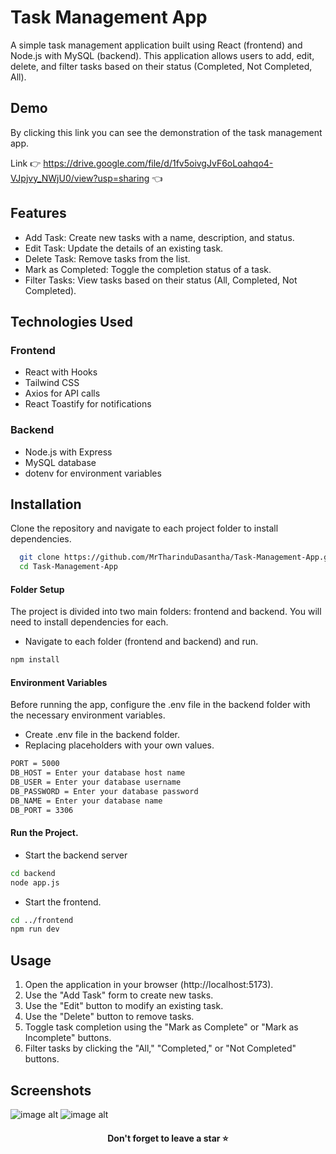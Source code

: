 # Task Management App

A simple task management application built using React (frontend) and Node.js with MySQL (backend). This application allows users to add, edit, delete, and filter tasks based on their status (Completed, Not Completed, All).


## Demo

By clicking this link you can see the demonstration of the task management app.

Link 👉 https://drive.google.com/file/d/1fv5oivgJvF6oLoahqo4-VJpjvy_NWjU0/view?usp=sharing 👈


## Features

- Add Task: Create new tasks with a name, description, and status.
- Edit Task: Update the details of an existing task.
- Delete Task: Remove tasks from the list.
- Mark as Completed: Toggle the completion status of a task.
- Filter Tasks: View tasks based on their status (All, Completed, Not Completed).


## Technologies Used

### Frontend
- React with Hooks
- Tailwind CSS
- Axios for API calls
- React Toastify for notifications

### Backend
- Node.js with Express
- MySQL database
- dotenv for environment variables


## Installation

Clone the repository and navigate to each project folder to install dependencies.
```bash
  git clone https://github.com/MrTharinduDasantha/Task-Management-App.git
  cd Task-Management-App
```
#### Folder Setup
The project is divided into two main folders: frontend and backend. You will need to install dependencies for each.
- Navigate to each folder (frontend and backend) and run.
```bash
npm install
```
#### Environment Variables
Before running the app, configure the .env file in the backend folder with the necessary environment variables.
- Create .env file in the backend folder.
- Replacing placeholders with your own values.
```bash
PORT = 5000
DB_HOST = Enter your database host name
DB_USER = Enter your database username
DB_PASSWORD = Enter your database password
DB_NAME = Enter your database name
DB_PORT = 3306
```
#### Run the Project.
- Start the backend server
```bash
cd backend
node app.js
```
- Start the frontend.
```bash
cd ../frontend
npm run dev
```


## Usage
1. Open the application in your browser (http://localhost:5173).
2. Use the "Add Task" form to create new tasks.
3. Use the "Edit" button to modify an existing task.
4. Use the "Delete" button to remove tasks.
5. Toggle task completion using the "Mark as Complete" or "Mark as Incomplete" buttons.
6. Filter tasks by clicking the "All," "Completed," or "Not Completed" buttons.



## Screenshots

![image alt](https://github.com/MrTharinduDasantha/Task-Manager-App/blob/4cca78570be31972631aaaae4ea58edcfd3f1e49/Img%20-%201.png)
![image alt](https://github.com/MrTharinduDasantha/Task-Manager-App/blob/4cca78570be31972631aaaae4ea58edcfd3f1e49/Img%20-%202.png)

<h4 align="center"> Don't forget to leave a star ⭐️ </h4>
